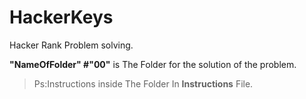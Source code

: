 # HackerKeys

Hacker Rank Problem solving.

**"NameOfFolder" #"00"** is The Folder for the solution of the problem.

> Ps:Instructions inside The Folder In **Instructions** File.
